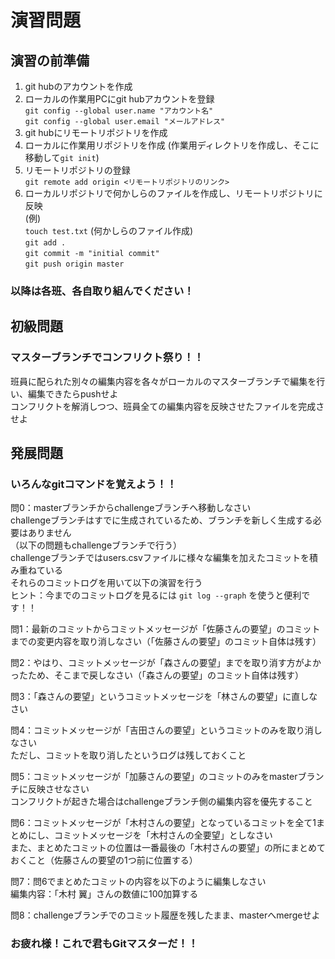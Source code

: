 # 演習問題
## 演習の前準備
1. git hubのアカウントを作成  
2. ローカルの作業用PCにgit hubアカウントを登録  
   ```git config --global user.name "アカウント名"```  
   ```git config --global user.email "メールアドレス"```  
3. git hubにリモートリポジトリを作成  
4. ローカルに作業用リポジトリを作成 (作業用ディレクトリを作成し、そこに移動して```git init```)  
5. リモートリポジトリの登録  
   ```git remote add origin <リモートリポジトリのリンク>```  
6. ローカルリポジトリで何かしらのファイルを作成し、リモートリポジトリに反映  
   (例)  
   ```touch test.txt``` (何かしらのファイル作成)  
   ```git add .```   
   ```git commit -m "initial commit"```  
   ```git push origin master```  

### 以降は各班、各自取り組んでください！

## __初級問題__
### マスターブランチでコンフリクト祭り！！
班員に配られた別々の編集内容を各々がローカルのマスターブランチで編集を行い、編集できたらpushせよ  
コンフリクトを解消しつつ、班員全ての編集内容を反映させたファイルを完成させよ  


## __発展問題__
### いろんなgitコマンドを覚えよう！！
問0：masterブランチからchallengeブランチへ移動しなさい  
challengeブランチはすでに生成されているため、ブランチを新しく生成する必要はありません  
（以下の問題もchallengeブランチで行う）  
challengeブランチではusers.csvファイルに様々な編集を加えたコミットを積み重ねている  
それらのコミットログを用いて以下の演習を行う  
ヒント：今までのコミットログを見るには ```git log --graph``` を使うと便利です！！

問1：最新のコミットからコミットメッセージが「佐藤さんの要望」のコミットまでの変更内容を取り消しなさい（「佐藤さんの要望」のコミット自体は残す）

問2：やはり、コミットメッセージが「森さんの要望」までを取り消す方がよかったため、そこまで戻しなさい（「森さんの要望」のコミット自体は残す）

問3：「森さんの要望」というコミットメッセージを「林さんの要望」に直しなさい

問4：コミットメッセージが「吉田さんの要望」というコミットのみを取り消しなさい  
ただし、コミットを取り消したというログは残しておくこと

問5：コミットメッセージが「加藤さんの要望」のコミットのみをmasterブランチに反映させなさい  
コンフリクトが起きた場合はchallengeブランチ側の編集内容を優先すること

問6：コミットメッセージが「木村さんの要望」となっているコミットを全て1まとめにし、コミットメッセージを「木村さんの全要望」としなさい  
また、まとめたコミットの位置は一番最後の「木村さんの要望」の所にまとめておくこと（佐藤さんの要望の1つ前に位置する）

問7：問6でまとめたコミットの内容を以下のように編集しなさい  
編集内容：「木村 翼」さんの数値に100加算する

問8：challengeブランチでのコミット履歴を残したまま、masterへmergeせよ

### お疲れ様！これで君もGitマスターだ！！
